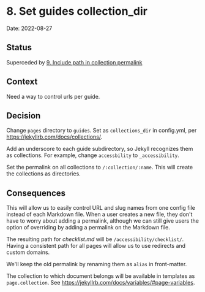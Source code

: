 # 8. Set guides collection_dir

Date: 2022-08-27

## Status

Superceded by [9. Include path in collection permalink](0009-include-path-in-collection-permalink.md)

## Context

Need a way to control urls per guide.

## Decision

Change `pages` directory to `guides`. Set as `collections_dir` in config.yml, per <https://jekyllrb.com/docs/collections/>.

Add an underscore to each guide subdirectory, so Jekyll recognizes them as collections. For example, change `accessbility` to `_accessibility`.

Set the permalink on all collections to `/:collection/:name`. This will create the collections as directories.

## Consequences

This will allow us to easily control URL and slug names from one config file instead of each Markdown file. When a user creates a new file, they don't have to worry about adding a permalink, although we can still give users the option of overriding by adding a permalink on the Markdown file.

The resulting path for *checklist.md* will be `/accessibility/checklist/`. Having a consistent path for all pages will allow us to use redirects and custom domains.

We'll keep the old permalink by renaming them as `alias` in front-matter.

The collection to which document belongs will be available in templates as `page.collection`. See <https://jekyllrb.com/docs/variables/#page-variables>.
